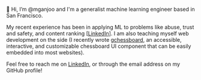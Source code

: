 👋 Hi, I’m @mganjoo and I'm a generalist machine learning engineer based in San Francisco.

My recent experience has been in applying ML to problems like abuse, trust and safety, and
content ranking [[LinkedIn](https://www.linkedin.com/in/mganjoo/)]. I am also teaching myself
web development on the side (I recently wrote [gchessboard](https://github.com/mganjoo/gchessboard),
an accessible, interactive, and customizable chessboard UI component that can be easily embedded into
most websites).
 
Feel free to reach me on [LinkedIn](https://www.linkedin.com/in/mganjoo/), or through the email address on
my GitHub profile!
